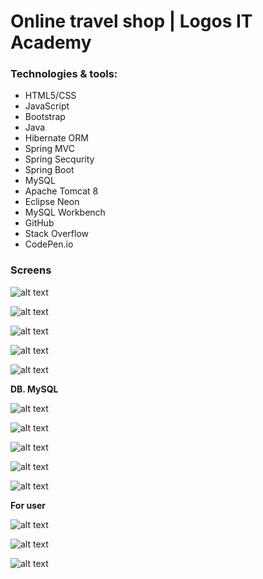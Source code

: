 # Online travel shop | Logos IT Academy

### Technologies & tools:

- HTML5/CSS
- JavaScript
- Bootstrap
- Java
- Hibernate ORM
- Spring MVC
- Spring Secqurity
- Spring Boot
- MySQL
- Apache Tomcat 8 
- Eclipse Neon 
- MySQL Workbench
- GitHub
- Stack Overflow
- CodePen.io


### Screens

![alt text](https://1.bp.blogspot.com/-8bLx9AsaEz8/WyTodbhwrEI/AAAAAAAAADQ/7w1sciBX840-FdJKPp-2DI5M486JJUCUgCLcBGAs/s640/shop.png)


![alt text](https://3.bp.blogspot.com/-pIQjI1aupwI/WyTodSycioI/AAAAAAAAADU/QGWXahCMq5M--QTg-M8xcbXxzRHJcowowCLcBGAs/s640/simpleFirstPage.png)


![alt text](https://2.bp.blogspot.com/-rT7oeaL-ogk/WyTob9XbvsI/AAAAAAAAAC0/FBzb3e0qZbM92Eb0J5sIUBsMVB79-rCiQCLcBGAs/s640/adminPage.png)


![alt text](https://3.bp.blogspot.com/-SiigXUFQeRE/WyTobpifTzI/AAAAAAAAACw/qAfp3pt30XUAzlpBtvLqNE8TTLKR5iTBgCLcBGAs/s640/addBackpack.png)


![alt text](https://1.bp.blogspot.com/-kjZ159w16iw/WyTocDEsh7I/AAAAAAAAAC4/N6O8nNV2CnAfrpyZ4P2i6YO8WAT-sJ3rwCLcBGAs/s640/basketCookie.png)

**DB. MySQL**

![alt text](https://1.bp.blogspot.com/-3i6HYqjbKeY/WyToc0adFWI/AAAAAAAAADA/Su1SbLbZ7NUJtst8mzLEhLIsc221-7qngCLcBGAs/s640/database1.png)


![alt text](https://4.bp.blogspot.com/-E1MD_9UKcR0/WyTocuKqvyI/AAAAAAAAAC8/7mgWTdhVXj4kdRkK0b7rmqOFwLUtwwaSACLcBGAs/s640/database.png)


![alt text](https://2.bp.blogspot.com/-ieBJcZ0gpGA/WyTodHac2GI/AAAAAAAAADI/_jlE7PO89_YzJ-A-im_BkUrgo0YMpstswCLcBGAs/s640/projectIDE.png)


![alt text](https://1.bp.blogspot.com/-GA5Wnu6KsFo/WyTodU93DLI/AAAAAAAAADM/XQBni0T7W2c7Em4eGwLoAM4TFtVWb8xGwCLcBGAs/s640/registration.png)


![alt text](https://2.bp.blogspot.com/-HgQFII_SqXA/WyTodjZnruI/AAAAAAAAADY/uqMg9uy6OYgr-x7m0WiCMXZgKi0TVVT0ACLcBGAs/s640/singUp.png)

**For user**

![alt text](https://3.bp.blogspot.com/-WHruW95-cos/WyTod5wKw2I/AAAAAAAAADc/Fj4V0krdhYIg7F5JbFc4WTREO-g7l5JowCLcBGAs/s640/updateProfile.png)


![alt text](https://1.bp.blogspot.com/-wL4v4VwkOLE/WyTod-PGazI/AAAAAAAAADg/Xr7tKCQGOKILZVyCVTOkmsglXS1i5L9UQCLcBGAs/s640/user.png)

![alt text](https://4.bp.blogspot.com/-43mnkgLQCf4/WyToeYiptAI/AAAAAAAAADk/OPFVFOkvgD4S_e1j_tEpXuybFuku7QdNACLcBGAs/s640/userPage.png)

